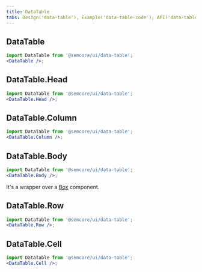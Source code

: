 ```yaml
---
title: DataTable
tabs: Design('data-table'), Example('data-table-code'), API('data-table-api'), A11y('data-table-a11y'),  Changelog('data-table-changelog')
---
```


## DataTable

```jsx
import DataTable from '@semcore/ui/data-table';
<DataTable />;
```

<TypesView type="DataTableProps" :types={...types} />

## DataTable.Head

```jsx
import DataTable from '@semcore/ui/data-table';
<DataTable.Head />;
```

<TypesView type="DataTableHeadProps" :types={...types} />

## DataTable.Column

```jsx
import DataTable from '@semcore/ui/data-table';
<DataTable.Column />;
```

<TypesView type="DataTableColumnProps" :types={...types} />

## DataTable.Body

```jsx
import DataTable from '@semcore/ui/data-table';
<DataTable.Body />;
```

It's a wrapper over a [Box](/layout/box-system/box-api#a3cfce) component.

## DataTable.Row

```jsx
import DataTable from '@semcore/ui/data-table';
<DataTable.Row />;
```

<TypesView type="DataTableRowProps" :types={...types} />

## DataTable.Cell

```jsx
import DataTable from '@semcore/ui/data-table';
<DataTable.Cell />;
```

<TypesView type="DataTableCellProps" :types={...types} />

<script setup>import { data as types } from '@types.data.ts';</script>
